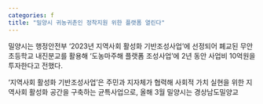 ```yaml
---
categories: f
title: "밀양시 귀농귀촌인 정착지원 위한 플랫폼 열린다"
---
```

밀양시는 행정안전부 ‘2023년 지역사회 활성화 기반조성사업’에 선정되어 폐교된 무안초등학교 내진분교를 활용해 ‘도농마주해 플랫폼 조성사업’에 2년 동안 사업비 10억원을 투자한다고 전했다.

‘지역사회 활성화 기반조성사업’은 주민과 지자체가 협력해 사회적 가치 실현을 위한 지역사회 활성화 공간을 구축하는 균특사업으로, 올해 3월 밀양시는 경상남도밀양교